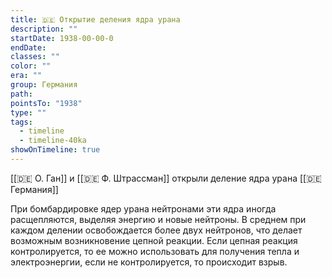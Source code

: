 ```yaml
---
title: 🇩🇪 Открытие деления ядра урана
description: ""
startDate: 1938-00-00-0
endDate: 
classes: ""
color: ""
era: ""
group: Германия
path: 
pointsTo: "1938"
type: ""
tags:
  - timeline
  - timeline-40ka
showOnTimeline: true
---
```

[[🇩🇪 О. Ган]] и [[🇩🇪 Ф. Штрассман]] открыли деление ядра урана
[[🇩🇪 Германия]]

При бомбардировке ядер урана нейтронами эти ядра иногда расщепляются, выделяя энергию и новые нейтроны. В среднем при каждом делении освобождается более двух нейтронов, что делает возможным возникновение цепной реакции. Если цепная реакция контролируется, то ее можно использовать для получения тепла и электроэнергии, если не контролируется, то происходит взрыв.